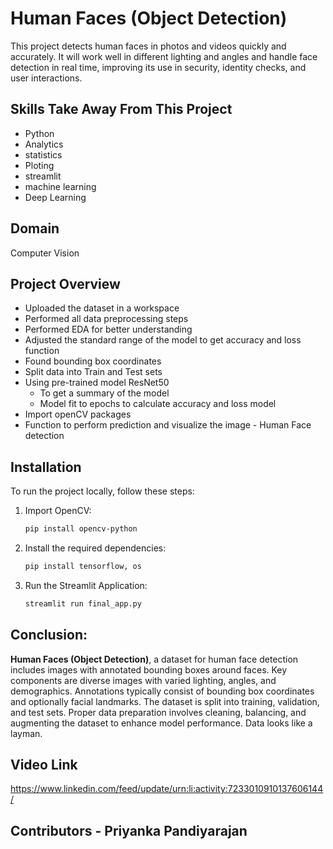 # Human Faces (Object Detection)

This project detects human faces in photos and videos quickly and accurately. It will work well in different lighting and angles and handle face detection in real time, improving its use in security, identity checks, and user interactions.

## Skills Take Away From This Project
- Python
- Analytics
- statistics
- Ploting
- streamlit
- machine learning
- Deep Learning

## Domain 
Computer Vision

## Project Overview

- Uploaded the dataset in a workspace
- Performed all data preprocessing steps
- Performed EDA for better understanding
- Adjusted the standard range of the model to get accuracy and loss function
- Found bounding box coordinates
- Split data into Train and Test sets
- Using pre-trained model ResNet50
  - To get a summary of the model
  - Model fit to epochs to calculate accuracy and loss model
- Import openCV packages
- Function to perform prediction and visualize the image - Human Face detection

## Installation

To run the project locally, follow these steps:

1. Import OpenCV:

   ```bash
   pip install opencv-python 
   
2. Install the required dependencies:

   ```bash
   pip install tensorflow, os

3. Run the Streamlit Application:

   ```bash
   streamlit run final_app.py

## Conclusion:

**Human Faces (Object Detection)**, a dataset for human face detection includes images with annotated bounding boxes around faces. Key components are diverse images with varied lighting, angles, and demographics. Annotations typically consist of bounding box coordinates and optionally facial landmarks. The dataset is split into training, validation, and test sets. Proper data preparation involves cleaning, balancing, and augmenting the dataset to enhance model performance. Data looks like a layman.

## Video Link
https://www.linkedin.com/feed/update/urn:li:activity:7233010910137606144/

## Contributors - Priyanka Pandiyarajan
